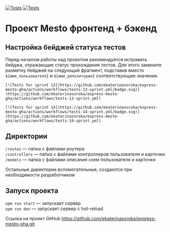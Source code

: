 [![Tests](https://github.com/ekaterinasoroka/express-mesto-gha/actions/workflows/tests-13-sprint.yml/badge.svg)](https://github.com/ekaterinasoroka/express-mesto-gha/actions/workflows/tests-13-sprint.yml) [![Tests](https://github.com/ekaterinasoroka/express-mesto-gha/actions/workflows/tests-14-sprint.yml/badge.svg)](https://github.com/ekaterinasoroka/express-mesto-gha/actions/workflows/tests-14-sprint.yml)
# Проект Mesto фронтенд + бэкенд



## Настройка бейджей статуса тестов
Перед началом работы над проектом рекомендуется исправить бейджи, отражающие статус прохождения тестов.
Для этого замените разметку бейджей на следующий фрагмент, подставив вместо `${имя_пользователя}` и `${имя_репозитория}` соответствующие значения.

```
[![Tests for sprint 13](https://github.com/ekaterinasoroka/express-mesto-gha/actions/workflows/tests-13-sprint.yml/badge.svg)](https://github.com/ekaterinasoroka/express-mesto-gha/actions/workflows/tests-13-sprint.yml) 

[![Tests for sprint 14](https://github.com/ekaterinasoroka/express-mesto-gha/actions/workflows/tests-14-sprint.yml/badge.svg)](https://github.com/ekaterinasoroka/express-mesto-gha/actions/workflows/tests-14-sprint.yml)
```


## Директории

`/routes` — папка с файлами роутера  
`/controllers` — папка с файлами контроллеров пользователя и карточки   
`/models` — папка с файлами описания схем пользователя и карточки  
  
Остальные директории вспомогательные, создаются при необходимости разработчиком

## Запуск проекта

`npm run start` — запускает сервер   
`npm run dev` — запускает сервер с hot-reload

Ссылка на проект GitHub https://github.com/ekaterinasoroka/express-mesto-gha.git
